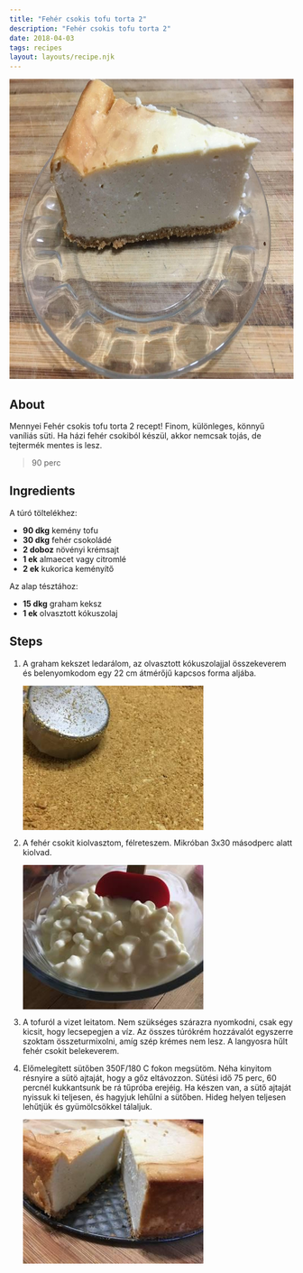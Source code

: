 ```yaml
---
title: "Fehér csokis tofu torta 2"
description: "Fehér csokis tofu torta 2"
date: 2018-04-03
tags: recipes
layout: layouts/recipe.njk
---
```

                        
<p align="center"><a href="https://cookpad.com/hu/receptek/4648644-feher-csokis-tofu-torta-2" rel="Recipe source page"><img width="751" height="532" src="/img/full/d9697622a04e208223f1c40d60125922f6805bd9.jpg"/></a></p>

## About
Mennyei Fehér csokis tofu torta 2 recept! Finom, különleges, könnyű vaníliás süti. Ha házi fehér csokiból készül, akkor nemcsak tojás, de  tejtermék mentes is lesz. 

> 90 perc 

## Ingredients

A túró töltelékhez:
* **90 dkg** kemény tofu
* **30 dkg** fehér csokoládé
* **2 doboz** növényi krémsajt
* **1 ek** almaecet vagy citromlé
* **2 ek** kukorica keményítő

Az alap tésztához:
* **15 dkg** graham keksz
* **1 ek** olvasztott kókuszolaj

## Steps

1. A graham kekszet ledarálom, az olvasztott kókuszolajjal összekeverem és belenyomkodom egy 22 cm átmérőjű kapcsos forma aljába.
 
    <p><img width="320" height="256" align="left" src="/img/full/264d1c43eb24c41672d76fdff31ee38df844dde6.jpg"/></p><div style="clear: both"/>

2. A fehér csokit kiolvasztom, félreteszem. Mikróban 3x30 másodperc alatt kiolvad.
 
    <p><img width="320" height="256" align="left" src="/img/full/a8b89311cd62f0b7b2162586ce2425bb82ceab52.jpg"/></p><div style="clear: both"/>

3. A tofuról a vizet leitatom. Nem szükséges szárazra nyomkodni, csak egy kicsit, hogy lecsepegjen a víz. Az összes túrókrém hozzávalót egyszerre szoktam összeturmixolni, amíg szép krémes nem lesz. A langyosra hűlt fehér csokit belekeverem.
 
    <div style="clear: both"/>

4. Előmelegített sütőben 350F/180 C fokon megsütöm. Néha kinyitom résnyire a sütö ajtaját, hogy a gőz eltávozzon. Sütési idő 75 perc, 60 percnél kukkantsunk be rá tűpróba erejéig. Ha készen van, a sütő ajtaját nyissuk ki teljesen, és hagyjuk lehűlni a sütőben. Hideg helyen teljesen lehűtjük és gyümölcsökkel tálaljuk.
 
    <p><img width="320" height="256" align="left" src="/img/full/45ebbc76466eef28d92b1f26a4b34eac1a65b0ae.jpg"/></p><div style="clear: both"/>

